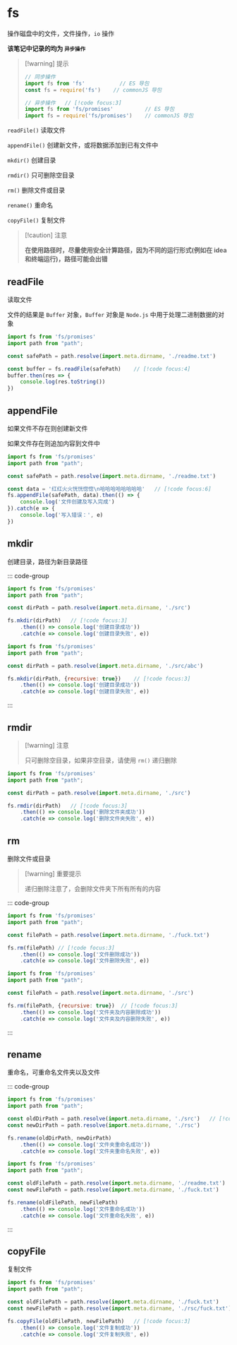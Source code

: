 # fs

操作磁盘中的文件，文件操作，`io` 操作

**该笔记中记录的均为 `异步操作`**

> [!warning] 提示
>
> ``` javascript
> // 同步操作
> import fs from 'fs'           // ES 导包
> const fs = require('fs')    // commonJS 导包
> 
> // 异步操作	// [!code focus:3]
> import fs from 'fs/promises'          // ES 导包
> import fs = require('fs/promises')    // commonJS 导包
> ```
>
> 



`readFile()` 读取文件

`appendFile()` 创建新文件，或将数据添加到已有文件中

`mkdir()` 创建目录

`rmdir()` 只可删除空目录

`rm()` 删除文件或目录

`rename()` 重命名

`copyFile()` 复制文件



> [!caution] 注意
>
> **在使用路径时，尽量使用安全计算路径，因为不同的运行形式(例如在 idea 和终端运行)，路径可能会出错**



## readFile

读取文件

文件的结果是 `Buffer` 对象，`Buffer` 对象是 `Node.js` 中用于处理二进制数据的对象

```javascript
import fs from 'fs/promises'
import path from "path";

const safePath = path.resolve(import.meta.dirname, './readme.txt')

const buffer = fs.readFile(safePath)	// [!code focus:4]
buffer.then(res => {
    console.log(res.toString())
})
```



## appendFile

如果文件不存在则创建新文件

如果文件存在则追加内容到文件中

```javascript
import fs from 'fs/promises'
import path from "path";

const safePath = path.resolve(import.meta.dirname, './readme.txt')

const data = '红红火火恍恍惚惚\n哈哈哈哈哈哈哈哈'	// [!code focus:6]
fs.appendFile(safePath, data).then(() => {
    console.log('文件创建及写入完成')
}).catch(e => {
    console.log('写入错误：', e)
})
```





## mkdir

创建目录，路径为新目录路径

::: code-group

```javascript [单层目录]
import fs from 'fs/promises'
import path from "path";

const dirPath = path.resolve(import.meta.dirname, './src')

fs.mkdir(dirPath)	// [!code focus:3]
    .then(() => console.log('创建目录成功'))
    .catch(e => console.log('创建目录失败', e))
```



```javascript [递归创建] {6}
import fs from 'fs/promises'
import path from "path";

const dirPath = path.resolve(import.meta.dirname, './src/abc')

fs.mkdir(dirPath, {recursive: true})    // [!code focus:3]
    .then(() => console.log('创建目录成功'))
    .catch(e => console.log('创建目录失败', e))
```

:::

## rmdir

> [!warning] 注意
>
> 只可删除空目录，如果非空目录，请使用 `rm()` 递归删除

```javascript
import fs from 'fs/promises'
import path from "path";

const dirPath = path.resolve(import.meta.dirname, './src')

fs.rmdir(dirPath)	// [!code focus:3]
    .then(() => console.log('删除文件夹成功'))
    .catch(e => console.log('删除文件夹失败', e))
```

## rm

删除文件或目录

> [!warning] 重要提示
>
> 递归删除注意了，会删除文件夹下所有所有的内容

::: code-group

``` javascript [删除文件]
import fs from 'fs/promises'
import path from "path";

const filePath = path.resolve(import.meta.dirname, './fuck.txt')

fs.rm(filePath)	// [!code focus:3]
    .then(() => console.log('文件删除成功'))
    .catch(e => console.log('文件删除失败', e))
```



```javascript [递归删除目录]
import fs from 'fs/promises'
import path from "path";

const filePath = path.resolve(import.meta.dirname, './src')

fs.rm(filePath, {recursive: true})	// [!code focus:3]
    .then(() => console.log('文件夹及内容删除成功'))
    .catch(e => console.log('文件夹及内容删除失败', e))
```

:::



## rename

重命名，可重命名文件夹以及文件

::: code-group

```javascript [重命名文件夹]
import fs from 'fs/promises'
import path from "path";

const oldDirPath = path.resolve(import.meta.dirname, './src')	// [!code focus:6]
const newDirPath = path.resolve(import.meta.dirname, './rsc')

fs.rename(oldDirPath, newDirPath)
    .then(() => console.log('文件夹重命名成功'))
    .catch(e => console.log('文件夹重命名失败', e))
```

```javascript [重命名文件]
import fs from 'fs/promises'
import path from "path";

const oldFilePath = path.resolve(import.meta.dirname, './readme.txt')	// [!code focus:6]
const newFilePath = path.resolve(import.meta.dirname, './fuck.txt')

fs.rename(oldFilePath, newFilePath)
    .then(() => console.log('文件重命名成功'))
    .catch(e => console.log('文件重命名失败', e))
```

:::

## copyFile

复制文件

``` javascript
import fs from 'fs/promises'
import path from "path";

const oldFilePath = path.resolve(import.meta.dirname, './fuck.txt')
const newFilePath = path.resolve(import.meta.dirname, './rsc/fuck.txt')

fs.copyFile(oldFilePath, newFilePath)	// [!code focus:3]
    .then(() => console.log('文件复制成功'))
    .catch(e => console.log('文件复制失败', e))
```


